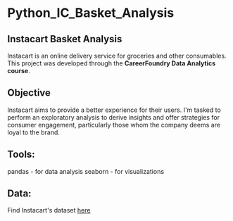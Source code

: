 # Python_IC_Basket_Analysis
## Instacart Basket Analysis
Instacart is an online delivery service for groceries and other consumables. This project was developed through the **CareerFoundry Data Analytics course**.

## Objective
Instacart aims to provide a better experience for their users. I'm tasked to perform an exploratory analysis to derive insights and offer strategies for consumer engagement, particularly those whom the company deems are loyal to the brand.

## Tools:
pandas - for data analysis
seaborn - for visualizations

## Data:
Find Instacart's dataset [here](https://www.instacart.com/datasets/grocery-shopping-2017)
